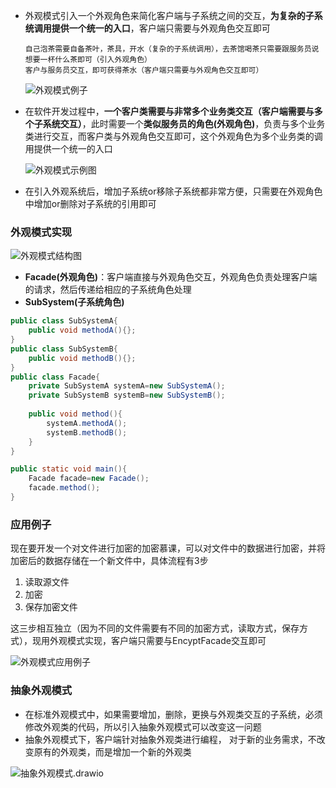 * 外观模式引入一个外观角色来简化客户端与子系统之间的交互，**为复杂的子系统调用提供一个统一的入口**，客户端只需要与外观角色交互即可

  ```
  自己泡茶需要自备茶叶，茶具，开水（复杂的子系统调用），去茶馆喝茶只需要跟服务员说想要一杯什么茶即可（引入外观角色）
  客户与服务员交互，即可获得茶水（客户端只需要与外观角色交互即可）
  ```

  ![外观模式例子](外观模式例子.png)

* 在软件开发过程中，**一个客户类需要与非常多个业务类交互（客户端需要与多个子系统交互）**，此时需要一个**类似服务员的角色(外观角色)**，负责与多个业务类进行交互，而客户类与外观角色交互即可，这个外观角色为多个业务类的调用提供一个统一的入口

  ![外观模式示例图](外观模式示例图.png)

* 在引入外观系统后，增加子系统or移除子系统都非常方便，只需要在外观角色中增加or删除对子系统的引用即可



### 外观模式实现

![外观模式结构图](外观模式结构图.png)

* **Facade(外观角色)**：客户端直接与外观角色交互，外观角色负责处理客户端的请求，然后传递给相应的子系统角色处理
* **SubSystem(子系统角色)**

```java
public class SubSystemA{
    public void methodA(){};
}
public class SubSystemB{
    public void methodB(){};
}
public class Facade{
    private SubSystemA systemA=new SubSystemA();
    private SubSystemB systemB=new SubSystemB();
    
    public void method(){
        systemA.methodA();
        systemB.methodB();
    }
}

public static void main(){
    Facade facade=new Facade();
    facade.method();
}
```





### 应用例子

现在要开发一个对文件进行加密的加密慕课，可以对文件中的数据进行加密，并将加密后的数据存储在一个新文件中，具体流程有3步

1. 读取源文件
2. 加密
3. 保存加密文件

这三步相互独立（因为不同的文件需要有不同的加密方式，读取方式，保存方式），现用外观模式实现，客户端只需要与EncyptFacade交互即可

![外观模式应用例子](外观模式应用例子.png)



### 抽象外观模式

* 在标准外观模式中，如果需要增加，删除，更换与外观类交互的子系统，必须修改外观类的代码，所以引入抽象外观模式可以改变这一问题
* 抽象外观模式下，客户端针对抽象外观类进行编程， 对于新的业务需求，不改变原有的外观类，而是增加一个新的外观类

![抽象外观模式.drawio](抽象外观模式.drawio.png)

